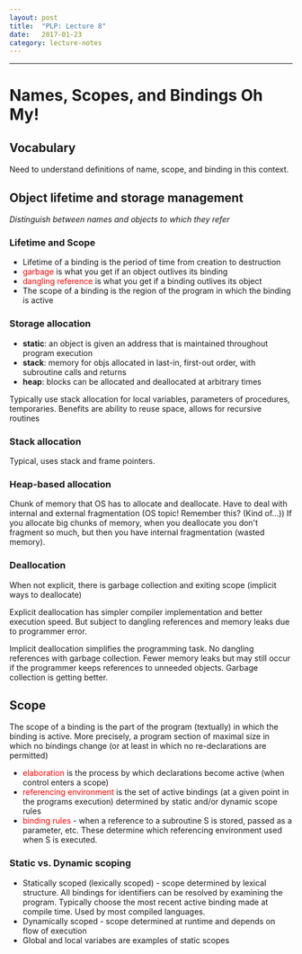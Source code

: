 ```yaml
---
layout: post
title:  "PLP: Lecture 8"
date:   2017-01-23
category: lecture-notes
---
```


<script type="text/javascript" async
  src="https://cdn.mathjax.org/mathjax/latest/MathJax.js?config=TeX-MML-AM_CHTML">
</script>

<script type="text/x-mathjax-config">
MathJax.Hub.Config({
  TeX: { equationNumbers: { autoNumber: "AMS" } },
  tex2jax: {inlineMath: [['$','$'], ['\\(','\\)']]}
});
</script>

---

# Names, Scopes, and Bindings Oh My!

## Vocabulary

Need to understand definitions of name, scope, and binding in this context. 

## Object lifetime and storage management

*Distinguish between names and objects to which they refer*

### Lifetime and Scope

* Lifetime of a binding is the period of time from creation to destruction
* <span style="color:red">garbage</span> is what you get if an object outlives its binding
* <span style="color:red">dangling reference</span> is what you get if a binding outlives its object
* The scope of a binding is the region of the program in which the binding is active

### Storage allocation

* **static**: an object is given an address that is maintained throughout program execution
* **stack**: memory for objs allocated in last-in, first-out order, with subroutine calls and returns
* **heap**: blocks can be allocated and deallocated at arbitrary times

Typically use stack allocation for local variables, parameters of procedures, temporaries. Benefits are ability to reuse space, allows for recursive routines

### Stack allocation

Typical, uses stack and frame pointers.

### Heap-based allocation

Chunk of memory that OS has to allocate and deallocate. Have to deal with internal and external fragmentation (OS topic! Remember this? (Kind of...)) If you allocate big chunks of memory, when you deallocate you don't fragment so much, but then you have internal fragmentation (wasted memory).

### Deallocation

When not explicit, there is garbage collection and exiting scope (implicit ways to deallocate)

Explicit deallocation has simpler compiler implementation and better execution speed. But subject to dangling references and memory leaks due to programmer error. 

Implicit deallocation simplifies the programming task. No dangling references with garbage collection. Fewer memory leaks but may still occur if the programmer keeps references to unneeded objects. Garbage collection is getting better. 

## Scope

The scope of a binding is the part of the program (textually) in which the binding is active. More precisely, a program section of maximal size in which no bindings change (or at least in which no re-declarations are permitted)

* <span style="color:red">elaboration</span> is the process by which declarations become active (when control enters a scope)
* <span style="color:red">referencing environment</span> is the set of active bindings (at a given point in the programs execution) determined by static and/or dynamic scope rules
* <span style="color:red">binding rules</span> - when a reference to a subroutine S is stored, passed as a parameter, etc. These determine which referencing environment used when S is executed.

### Static vs. Dynamic scoping

* Statically scoped (lexically scoped) - scope determined by lexical structure. All bindings for identifiers can be resolved by examining the program. Typically choose the most recent active binding made at compile time. Used by most compiled languages.
* Dynamically scoped - scope determined at runtime and depends on flow of execution
* Global and local variabes are examples of static scopes
